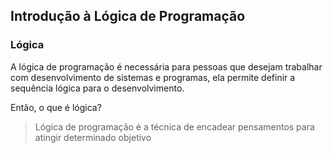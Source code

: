 ## Introdução à Lógica de Programação
### Lógica

<p>A lógica de programação é necessária para pessoas que desejam trabalhar com desenvolvimento de sistemas e programas, ela permite definir a sequência lógica para o desenvolvimento. </p>

<p>Então, o que é lógica?</p>
<blockquote>Lógica de programação é a técnica de encadear pensamentos para atingir determinado objetivo</p>